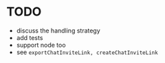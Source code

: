 # TODO

* discuss the handling strategy
* add tests
* support node too
* see `exportChatInviteLink, createChatInviteLink`